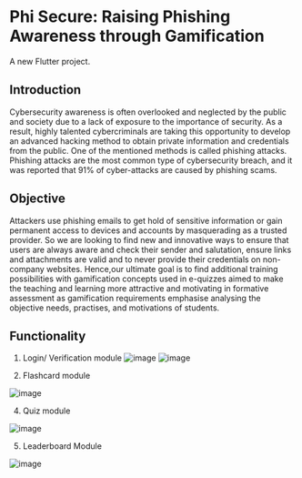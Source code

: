 # Phi Secure: Raising Phishing Awareness through Gamification

A new Flutter project.

## Introduction
Cybersecurity awareness is often overlooked and neglected by the public and society due to a
lack of exposure to the importance of security. As a result, highly talented cybercriminals are
taking this opportunity to develop an advanced hacking method to obtain private information
and credentials from the public. One of the mentioned methods is called phishing attacks.
Phishing attacks are the most common type of cybersecurity breach, and it was reported that
91% of cyber-attacks are caused by phishing scams.

## Objective
Attackers use phishing emails to get hold of sensitive information or gain permanent
access to devices and accounts by masquerading as a trusted provider. So we are looking to
find new and innovative ways to ensure that users are always aware and check their sender
and salutation, ensure links and attachments are valid and to never provide their credentials
on non-company websites. Hence,our ultimate goal is to find additional training possibilities
with gamification concepts used in e-quizzes aimed to make the teaching and learning more
attractive and motivating in formative assessment as gamification requirements emphasise
analysing the objective needs, practises, and motivations of students.

## Functionality
1. Login/ Verification module
![image](https://github.com/Jaydenho99/CAT304-Phi-Secure/assets/77521676/d11b9b51-9a8a-442c-8600-9dfdb97f800b)
![image](https://github.com/Jaydenho99/CAT304-Phi-Secure/assets/77521676/93a7f4b9-d3ad-4d6f-b002-1b2bd321d8ec)

2. Flashcard module
   
![image](https://github.com/Jaydenho99/CAT304-Phi-Secure/assets/77521676/346243da-b557-4844-8a01-774c7fab4a3c)

4. Quiz module
   
![image](https://github.com/Jaydenho99/CAT304-Phi-Secure/assets/77521676/3dab1ed7-609e-4dda-9403-3a8c05ed9f42)

5. Leaderboard Module

![image](https://github.com/Jaydenho99/CAT304-Phi-Secure/assets/77521676/27b2d4bf-f88f-4cae-9545-b8340928a9c5)


